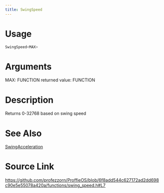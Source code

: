 ```yaml
---
title: SwingSpeed
---
```


# Usage
```cpp
SwingSpeed<MAX>
```

# Arguments
MAX: FUNCTION
returned value: FUNCTION

# Description
Returns 0-32768 based on swing speed

# See Also
[SwingAcceleration](/config/functions/SwingAcceleration.html)

# Source Link
https://github.com/profezzorn/ProffieOS/blob/6f8add544c627172ad2dd698c90e5e55078a420a/functions/swing_speed.h#L7
